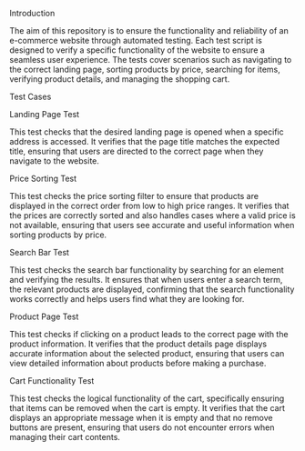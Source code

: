 Introduction

The aim of this repository is to ensure the functionality and reliability of an e-commerce website through automated testing.
Each test script is designed to verify a specific functionality of the website to ensure a seamless user experience. 
The tests cover scenarios such as navigating to the correct landing page, sorting products by price, searching for items, verifying product details, and managing the shopping cart.

Test Cases

Landing Page Test

This test checks that the desired landing page is opened when a specific address is accessed.
It verifies that the page title matches the expected title, ensuring that users are directed to the correct page when they navigate to the website.

Price Sorting Test

This test checks the price sorting filter to ensure that products are displayed in the correct order from low to high price ranges.
It verifies that the prices are correctly sorted and also handles cases where a valid price is not available, ensuring that users see accurate and useful information when sorting products by price.

Search Bar Test

This test checks the search bar functionality by searching for an element and verifying the results.
It ensures that when users enter a search term, the relevant products are displayed, confirming that the search functionality works correctly and helps users find what they are looking for.

Product Page Test

This test checks if clicking on a product leads to the correct page with the product information. 
It verifies that the product details page displays accurate information about the selected product, ensuring that users can view detailed information about products before making a purchase.

Cart Functionality Test

This test checks the logical functionality of the cart, specifically ensuring that items can be removed when the cart is empty.
It verifies that the cart displays an appropriate message when it is empty and that no remove buttons are present, ensuring that users do not encounter errors when managing their cart contents.
